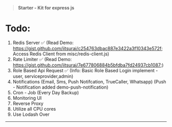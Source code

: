 > #### Starter - Kit for express js

# Todo:

1.  Redis Server ✅ (Read Demo: https://gist.github.com/iitsuraj/c254763dbac887e3422a3f10343e572f; Access Redis Client from misc/redis-client.js)
2.  Rate Limiter ✅ (Read Demo: https://gist.github.com/iitsuraj/7e677806884b5bfdba7fd24937cb1087;)
3.  Role Based Api Request ✅ (Info: Basic Role Based Login implement - user, serviceprovider,admin)
4.  Notifications (Email, Sms, Push Notifcation, TrueCaller, Whatsapp) (Push - Notification added demo-push-notification)
5.  Cron - Job (Every Day Backup)
6.  Monitoring UI
7.  Reverse Proxy
8.  Utilize all CPU cores
9.  Use Lodash Over

---
